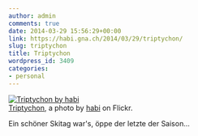 ```yaml
---
author: admin
comments: true
date: 2014-03-29 15:56:29+00:00
link: https://habi.gna.ch/2014/03/29/triptychon/
slug: triptychon
title: Triptychon
wordpress_id: 3409
categories:
- personal
---
```


[![Triptychon by habi](http://farm4.staticflickr.com/3719/13489317523_7cc48bfd8a.jpg)](https://www.flickr.com/photos/habi/13489317523/)  
[Triptychon](https://www.flickr.com/photos/habi/13489317523/), a photo by [habi](https://www.flickr.com/photos/habi/) on Flickr.



Ein schöner Skitag war's, öppe der letzte der Saison...
